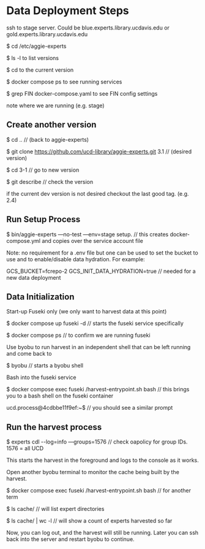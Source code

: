 # Data Deployment Steps

ssh to stage server. Could be blue.experts.library.ucdavis.edu or gold.experts.library.ucdavis.edu

$ cd /etc/aggie-experts

$ ls -l to list versions

$ cd to the current version

$ docker compose ps to see running services

$ grep FIN docker-compose.yaml to see FIN config settings

note where we are running (e.g. stage)

## Create another version

$ cd  ..  // (back to aggie-experts)

$ git clone https://github.com/ucd-library/aggie-experts.git 3.1 // (desired version)

$ cd 3-1  // go to new version

$ git describe    // check the version

if the current dev version is not desired checkout the last good tag. (e.g. 2.4)

## Run Setup Process

$ bin/aggie-experts —no-test —env=stage setup. // this creates docker-compose.yml and copies over the service account file

Note: no requirement for a .env file but one can be used to set the bucket to use and to enable/disable data hydration. For example:

GCS_BUCKET=fcrepo-2
GCS_INIT_DATA_HYDRATION=true   // needed for a new data deployment

## Data Initialization

Start-up Fuseki only (we only want to harvest data at this point)

$ docker compose up fuseki -d   // starts the fuseki service specifically

$ docker compose ps   // to confirm we are running fuseki

Use byobu to run harvest in an independent shell that can be left running and come back to

$ byobu    // starts a byobu shell 

Bash into the fuseki service

$ docker compose exec fuseki /harvest-entrypoint.sh bash    // this brings you to a bash shell on the fuseki container

ucd.process@4cdbbe11f9ef:~$       // you should see a similar prompt

## Run the harvest process

$ experts cdl --log=info —groups=1576   // check oapolicy for group IDs. 1576 = all UCD

This starts the harvest in the foreground and logs to the console as it works.

Open another byobu terminal to monitor the cache being built by the harvest.

$ docker compose exec fuseki /harvest-entrypoint.sh bash   // for another term

$ ls cache/     // will list expert directories

$ ls cache/ | wc -l  // will show a count of experts harvested so far

Now, you can log out, and the harvest will still be running. Later you can ssh back into the server and restart byobu to continue.


